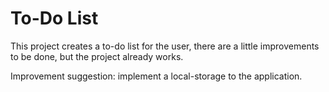 # To-Do List

This project creates a to-do list for the user, there are a little improvements to be done, but the project already works.

Improvement suggestion: implement a local-storage to the application.
